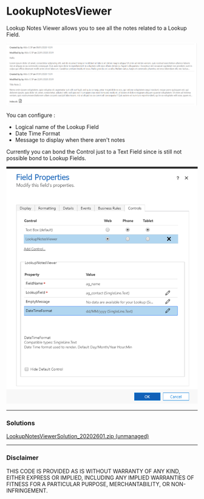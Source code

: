 # LookupNotesViewer



Lookup Notes Viewer allows you to see all the notes related to a Lookup Field.

<img src="Pics/CrmView.png"/>

You can configure :
<ul>
	<li>Logical name of the Lookup Field </li>
	<li>Date Time Format</li>
	<li>Message to display when there aren't notes</li>
</ul>

Currently you can bond the Control just to a Text Field since is still not possible bond to Lookup Fields.

<img src="Pics/Settings.png"/>
<hr/>
<b><h3>Solutions</h3></b>
<a href="#">LookupNotesViewerSolution_20202601.zip (unmanaged)</a>


<hr/>
<b><h3>Disclaimer</h3></b>

THIS CODE IS PROVIDED AS IS WITHOUT WARRANTY OF ANY KIND, EITHER EXPRESS OR IMPLIED, INCLUDING ANY IMPLIED WARRANTIES OF FITNESS FOR A PARTICULAR PURPOSE, MERCHANTABILITY, OR NON-INFRINGEMENT.


